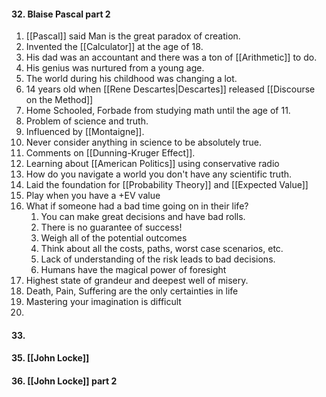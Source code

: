 #### 32. Blaise Pascal part 2
1. [[Pascal]] said Man is the great paradox of creation.
2. Invented the [[Calculator]] at the age of 18.
3. His dad was an accountant and there was a ton of [[Arithmetic]] to do.
4. His genius was nurtured from a young age.
5. The world during his childhood was changing a lot.
6. 14 years old when [[Rene Descartes|Descartes]] released [[Discourse on the Method]] 
7. Home Schooled, Forbade from studying math until the age of 11.
8. Problem of science and truth.
9. Influenced by [[Montaigne]].
10. Never consider anything in science to be absolutely true.
11. Comments on [[Dunning-Kruger Effect]].
12. Learning about [[American Politics]] using conservative radio
13. How do you navigate a world you don't have any scientific truth.
14. Laid the foundation for [[Probability Theory]] and [[Expected Value]]
15. Play when you have a +EV value
16. What if someone had a bad time going on in their life?
	1. You can make great decisions and have bad rolls.
	2. There is no guarantee of success!
	3. Weigh all of the potential outcomes
	4. Think about all the costs, paths, worst case scenarios, etc.
	5. Lack of understanding of the risk leads to bad decisions.
	6. Humans have the magical power of foresight
17. Highest state of grandeur and deepest well of misery.
18. Death, Pain, Suffering are the only certainties in life
19. Mastering your imagination is difficult
20. 
#### 33. 
#### 35. [[John Locke]]
#### 36. [[John Locke]] part 2